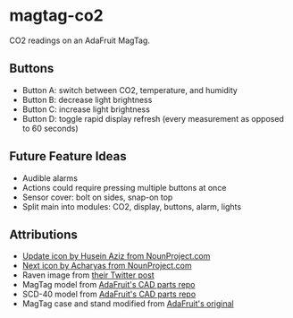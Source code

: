 # magtag-co2

CO2 readings on an AdaFruit MagTag.

## Buttons

* Button A: switch between CO2, temperature, and humidity
* Button B: decrease light brightness
* Button C: increase light brightness
* Button D: toggle rapid display refresh (every measurement as opposed to 60 seconds)

## Future Feature Ideas

* Audible alarms
* Actions could require pressing multiple buttons at once
* Sensor cover: bolt on sides, snap-on top
* Split main into modules: CO2, display, buttons, alarm, lights

## Attributions

* [Update icon by Husein Aziz from NounProject.com](https://thenounproject.com/icon/update-1145134/)
* [Next icon by Acharyas from NounProject.com](https://thenounproject.com/icon/next-1548802/)
* Raven image from [their Twitter post](https://twitter.com/theRavenApp/status/1547272615118643200)
* MagTag model from [AdaFruit's CAD parts repo](https://github.com/adafruit/Adafruit_CAD_Parts/blob/main/4800%20MagTag/4800%20MagTag.stl)
* SCD-40 model from [AdaFruit's CAD parts repo](https://github.com/adafruit/Adafruit_CAD_Parts/blob/main/4800%20MagTag/4800%20MagTag.stl)
* MagTag case and stand modified from [AdaFruit's original](https://www.printables.com/model/46635-magtag-case-and-stand)
